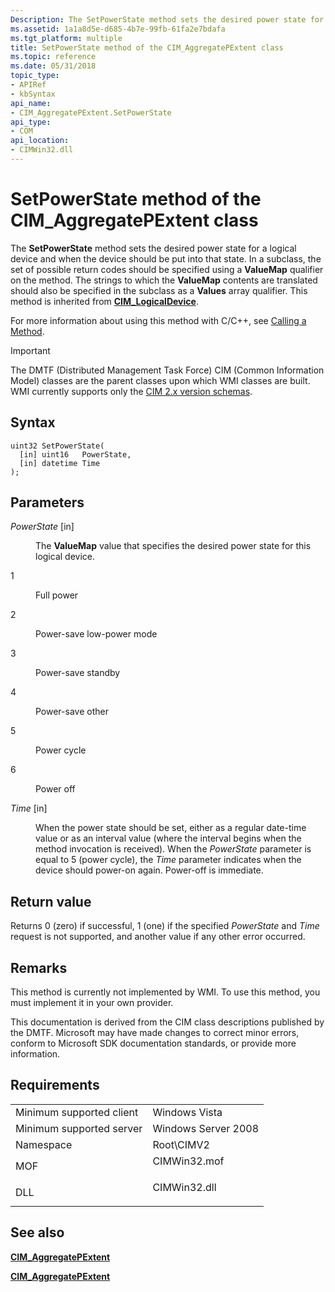 ```yaml
---
Description: The SetPowerState method sets the desired power state for a logical device and when the device should be put into that state.
ms.assetid: 1a1a8d5e-d685-4b7e-99fb-61fa2e7bdafa
ms.tgt_platform: multiple
title: SetPowerState method of the CIM_AggregatePExtent class
ms.topic: reference
ms.date: 05/31/2018
topic_type: 
- APIRef
- kbSyntax
api_name: 
- CIM_AggregatePExtent.SetPowerState
api_type: 
- COM
api_location: 
- CIMWin32.dll
---
```


# SetPowerState method of the CIM\_AggregatePExtent class

The **SetPowerState** method sets the desired power state for a logical device and when the device should be put into that state. In a subclass, the set of possible return codes should be specified using a **ValueMap** qualifier on the method. The strings to which the **ValueMap** contents are translated should also be specified in the subclass as a **Values** array qualifier. This method is inherited from [**CIM\_LogicalDevice**](cim-logicaldevice.md).

For more information about using this method with C/C++, see [Calling a Method](/windows/desktop/WmiSdk/calling-a-method).

> [!IMPORTANT]
> The DMTF (Distributed Management Task Force) CIM (Common Information Model) classes are the parent classes upon which WMI classes are built. WMI currently supports only the [CIM 2.x version schemas](https://dmtf.org/standards/cim/schemas).

 

## Syntax


```mof
uint32 SetPowerState(
  [in] uint16   PowerState,
  [in] datetime Time
);
```



## Parameters

<dl> <dt>

*PowerState* \[in\]
</dt> <dd>

The **ValueMap** value that specifies the desired power state for this logical device.

<dt>

1
</dt> <dd>

Full power

</dd> <dt>

2
</dt> <dd>

Power-save   low-power mode

</dd> <dt>

3
</dt> <dd>

Power-save   standby

</dd> <dt>

4
</dt> <dd>

Power-save   other

</dd> <dt>

5
</dt> <dd>

Power cycle

</dd> <dt>

6
</dt> <dd>

Power off

</dd> </dl> </dd> <dt>

*Time* \[in\]
</dt> <dd>

When the power state should be set, either as a regular date-time value or as an interval value (where the interval begins when the method invocation is received). When the *PowerState* parameter is equal to 5 (power cycle), the *Time* parameter indicates when the device should power-on again. Power-off is immediate.

</dd> </dl>

## Return value

Returns 0 (zero) if successful, 1 (one) if the specified *PowerState* and *Time* request is not supported, and another value if any other error occurred.

## Remarks

This method is currently not implemented by WMI. To use this method, you must implement it in your own provider.

This documentation is derived from the CIM class descriptions published by the DMTF. Microsoft may have made changes to correct minor errors, conform to Microsoft SDK documentation standards, or provide more information.

## Requirements



|                                     |                                                                                         |
|-------------------------------------|-----------------------------------------------------------------------------------------|
| Minimum supported client<br/> | Windows Vista<br/>                                                                |
| Minimum supported server<br/> | Windows Server 2008<br/>                                                          |
| Namespace<br/>                | Root\\CIMV2<br/>                                                                  |
| MOF<br/>                      | <dl> <dt>CIMWin32.mof</dt> </dl> |
| DLL<br/>                      | <dl> <dt>CIMWin32.dll</dt> </dl> |



## See also

<dl> <dt>

[**CIM\_AggregatePExtent**](setpowerstate-method-in-class-cim-aggregatepextent.md)
</dt> <dt>

[**CIM\_AggregatePExtent**](cim-aggregatepextent.md)
</dt> </dl>

 

